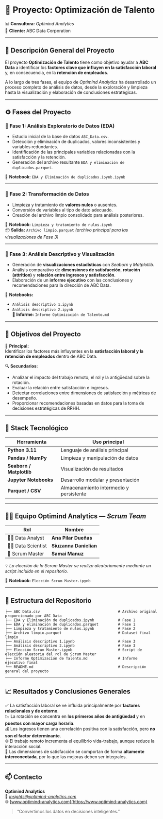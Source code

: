 # 💼 Proyecto: Optimización de Talento  
📊 **Consultora:** *Optimind Analytics*  
🏢 **Cliente:** ABC Data Corporation

---

## 🧭 Descripción General del Proyecto

El proyecto **Optimización de Talento** tiene como objetivo ayudar a **ABC Data** a identificar los **factores clave que influyen en la satisfacción laboral** y, en consecuencia, en la **retención de empleados**.  

A lo largo de tres fases, el equipo de *Optimind Analytics* ha desarrollado un proceso completo de análisis de datos, desde la exploración y limpieza hasta la visualización y elaboración de conclusiones estratégicas.

---

## ⚙️ Fases del Proyecto

### 🔹 **Fase 1: Análisis Exploratorio de Datos (EDA)**
- Estudio inicial de la base de datos `ABC_Data.csv`.
- Detección y eliminación de duplicados, valores inconsistentes y variables redundantes.
- Identificación de las principales variables relacionadas con la satisfacción y la retención.
- Generación del archivo resultante `EDA y eliminación de duplicados.parquet`.

📘 **Notebook:** `EDA y Eliminación de duplicados.ipynb.ipynb`

---

### 🔹 **Fase 2: Transformación de Datos**
- Limpieza y tratamiento de **valores nulos** o ausentes.
- Conversión de variables al tipo de dato adecuado.
- Creación del archivo limpio consolidado para análisis posteriores.

📘 **Notebook:** `Limpieza y tratamiento de nulos.ipynb`  
📦 **Salida:** `Archivo limpio.parquet` *(archivo principal para las visualizaciones de Fase 3)*

---

### 🔹 **Fase 3: Análisis Descriptivo y Visualización**
- Generación de **visualizaciones estadísticas** con *Seaborn* y *Matplotlib*.
- Análisis comparativo de **dimensiones de satisfacción**, **rotación (attrition)** y **relación entre ingresos y satisfacción**.
- Elaboración de un **informe ejecutivo** con las conclusiones y recomendaciones para la dirección de ABC Data.

📘 **Notebooks:**  
- `Análisis descriptivo 1.ipynb`  
- `Análisis descriptivo 2.ipynb`  
📄 **Informe:** `Informe Optimización de Talento.md`

---

## 🧩 Objetivos del Proyecto

🎯 **Principal:**  
Identificar los factores más influyentes en la **satisfacción laboral y la retención de empleados** dentro de ABC Data.  

🔍 **Secundarios:**  
- Analizar el impacto del trabajo remoto, el rol y la antigüedad sobre la rotación.  
- Evaluar la relación entre satisfacción e ingresos.  
- Detectar correlaciones entre dimensiones de satisfacción y métricas de desempeño.  
- Proporcionar recomendaciones basadas en datos para la toma de decisiones estratégicas de RRHH.

---

## 🧠 Stack Tecnológico

| Herramienta | Uso principal |
|--------------|----------------|
| **Python 3.11** | Lenguaje de análisis principal |
| **Pandas / NumPy** | Limpieza y manipulación de datos |
| **Seaborn / Matplotlib** | Visualización de resultados |
| **Jupyter Notebooks** | Desarrollo modular y presentación |
| **Parquet / CSV** | Almacenamiento intermedio y persistente |

---

## 🧑‍💻 Equipo Optimind Analytics — *Scrum Team*

| Rol | Nombre |
|------|--------|
| 👩‍💼 Data Analyst | **Ana Pilar Dueñas** |
| 👩‍💻 Data Scientist | **Siuzanna Danielian** |
| 🧭 Scrum Master | **Samai Manuz** |

💡 *La elección de la Scrum Master se realiza aleatoriamente mediante un script incluido en el repositorio.*

📘 **Notebook:** `Elección Scrum Master.ipynb`

---

## 📂 Estructura del Repositorio

    ├── ABC Data.csv                                    # Archivo original proporcionado por ABC Data
    ├── EDA y Eliminación de duplicados.ipynb           # Fase 1
    ├── EDA y eliminación de duplicados.parquet         # Fase 1
    ├── Limpieza y tratamiento de nulos.ipynb           # Fase 2  
    ├── Archivo limpio.parquet                          # Dataset final limpio
    ├── Análisis descriptivo 1.ipynb                    # Fase 3 
    ├── Análisis descriptivo 2.ipynb                    # Fase 3 
    ├── Elección Scrum Master.ipynb                     # Script de elección aleatoria del rol de Scrum Master
    ├── Informe Optimización de Talento.md              # Informe ejecutivo final
    └── README.md                                       # Descripción general del proyecto

---

## 📈 Resultados y Conclusiones Generales

✅ La satisfacción laboral se ve influida principalmente por **factores relacionales y de entorno**.  
📉 La rotación se concentra en **los primeros años de antigüedad** y en **puestos con mayor carga horaria**.  
💰 Los ingresos tienen una correlación positiva con la satisfacción, pero **no son el factor determinante**.  
🌐 El trabajo remoto incrementa el equilibrio vida-trabajo, aunque reduce la interacción social.  
🔗 Las dimensiones de satisfacción se comportan de forma **altamente interconectada**, por lo que las mejoras deben ser integrales.

---

## 📫 Contacto

**Optimind Analytics**  
📧 *insights@optimind-analytics.com*  
🌐 [www.optimind-analytics.com](https://www.optimind-analytics.com)

> “Convertimos los datos en decisiones inteligentes.”
